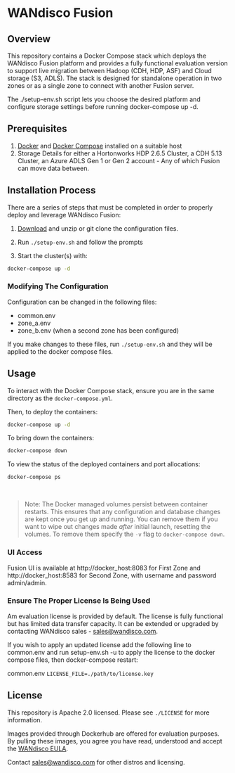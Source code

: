 # WANdisco Fusion 

## Overview
This repository contains a Docker Compose stack which deploys the WANdisco Fusion platform and provides a fully functional evaluation version to support live migration between Hadoop (CDH, HDP, ASF) and Cloud storage (S3, ADLS). The stack is designed for standalone operation in two zones or as a single zone to connect with another Fusion server. 

The ./setup-env.sh script lets you choose the desired platform and configure storage settings before running docker-compose up -d. 

## Prerequisites 
1. [Docker](https://docs.docker.com/install/overview/) and [Docker Compose](https://docs.docker.com/compose/install/) installed on a suitable host
1. Storage Details for either a Hortonworks HDP 2.6.5 Cluster, a CDH 5.13 Cluster, an Azure ADLS Gen 1 or Gen 2 account - Any of which Fusion can move data between.

## Installation Process
There are a series of steps that must be completed in order to properly deploy and leverage WANdisco Fusion:

1. [Download](https://github.com/WANdisco/fusion-docker-compose/archive/master.zip) and unzip or git clone the configuration files. 

1. Run `./setup-env.sh` and follow the prompts

1. Start the cluster(s) with:

```bash
docker-compose up -d
```

### Modifying The Configuration
Configuration can be changed in the following files:

- common.env
- zone_a.env
- zone_b.env (when a second zone has been configured)

If you make changes to these files, run `./setup-env.sh` and they will be applied to the docker compose files.

## Usage
To interact with the Docker Compose stack, ensure you are in the same directory as the `docker-compose.yml`. 

Then, to deploy the containers:
```bash
docker-compose up -d
```

To bring down the containers:
```bash
docker-compose down
```

To view the status of the deployed containers and port allocations:
```bash
docker-compose ps
```
</br>

> Note: The Docker managed volumes persist between container restarts. This ensures that any configuration and database changes are kept once you get up and running. You can remove them if you want to wipe out changes made _after_ initial launch, resetting the volumes. To remove them specify the `-v` flag to `docker-compose down`. 

### UI Access 
Fusion UI is available at http://docker_host:8083 for First Zone and http://docker_host:8583 for Second Zone, with username and password admin/admin.


### Ensure The Proper License Is Being Used
Am evaluation license is provided by default. The license is fully functional but has limited data transfer capacity. It can be extended or upgraded by contacting WANdisco sales - sales@wandisco.com.

If you wish to apply an updated license add the following line to common.env and run setup-env.sh -u to apply the license to the docker compose files, then docker-compose restart:

common.env
```LICENSE_FILE=./path/to/license.key ```

## License
This repository is Apache 2.0 licensed. Please see `./LICENSE` for more information.

Images provided through Dockerhub are offered for evaluation purposes. By pulling these images, you agree you have read, understood and accept the [WANdisco EULA](https://www.wandisco.com/eula).

Contact sales@wandisco.com for other distros and licensing. 
